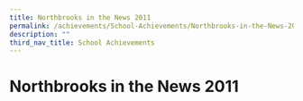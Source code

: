 ```yaml
---
title: Northbrooks in the News 2011
permalink: /achievements/School-Achievements/Northbrooks-in-the-News-2011/
description: ""
third_nav_title: School Achievements
---
```

Northbrooks in the News 2011
============================